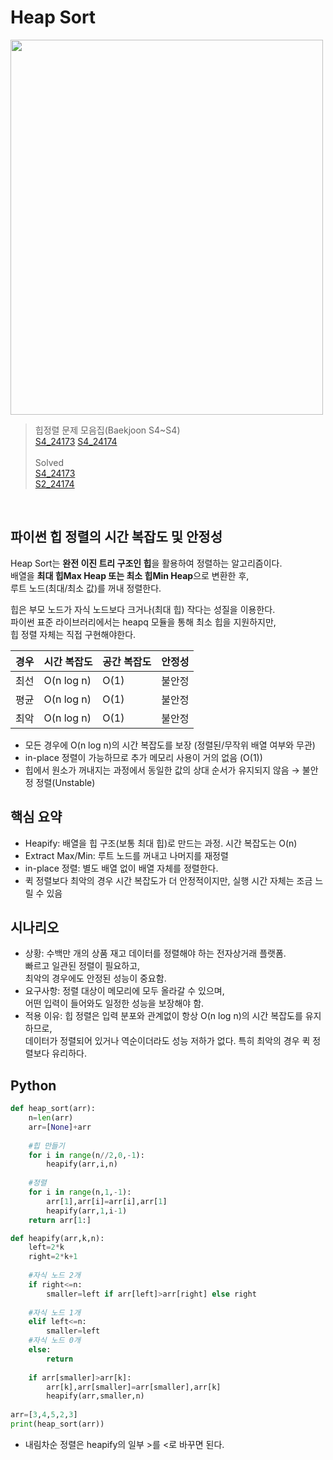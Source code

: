 # Heap Sort
<img src="https://github.com/user-attachments/assets/80368541-8024-4727-96fd-0bc1d9e537d1" width="500" height="600"/> <br>

>힙정렬 문제 모음집(Baekjoon S4~S4) <br>
[S4_24173](https://www.acmicpc.net/problem/24173) [S4_24174](https://www.acmicpc.net/problem/24174)
<br><br>
>Solved <br>
[S4_24173](https://github.com/sungw00ng/solved/blob/main/%EB%B0%B1%EC%A4%80/S4_24173.md)<br>
[S2_24174](https://github.com/sungw00ng/solved/blob/main/%EB%B0%B1%EC%A4%80/S4_24174.md)<br>
<br>

## 파이썬 힙 정렬의 시간 복잡도 및 안정성
Heap Sort는 **완전 이진 트리 구조인 힙**을 활용하여 정렬하는 알고리즘이다.<br>
배열을 **최대 힙Max Heap 또는 최소 힙Min Heap**으로 변환한 후, <br>
루트 노드(최대/최소 값)를 꺼내 정렬한다. <br>

힙은 부모 노드가 자식 노드보다 크거나(최대 힙) 작다는 성질을 이용한다. <br>
파이썬 표준 라이브러리에서는 heapq 모듈을 통해 최소 힙을 지원하지만, <br>
힙 정렬 자체는 직접 구현해야한다.

| 경우 | 시간 복잡도     | 공간 복잡도 | 안정성 |
| -- | ---------- | ------ | --- |
| 최선 | O(n log n) | O(1)   | 불안정 |
| 평균 | O(n log n) | O(1)   | 불안정 |
| 최악 | O(n log n) | O(1)   | 불안정 |

- 모든 경우에 O(n log n)의 시간 복잡도를 보장 (정렬된/무작위 배열 여부와 무관)
- in-place 정렬이 가능하므로 추가 메모리 사용이 거의 없음 (O(1))
- 힙에서 원소가 꺼내지는 과정에서 동일한 값의 상대 순서가 유지되지 않음 → 불안정 정렬(Unstable)

## 핵심 요약
- Heapify: 배열을 힙 구조(보통 최대 힙)로 만드는 과정. 시간 복잡도는 O(n)
- Extract Max/Min: 루트 노드를 꺼내고 나머지를 재정렬
- in-place 정렬: 별도 배열 없이 배열 자체를 정렬한다.
- 퀵 정렬보다 최악의 경우 시간 복잡도가 더 안정적이지만, 실행 시간 자체는 조금 느릴 수 있음

## 시나리오
- 상황: 수백만 개의 상품 재고 데이터를 정렬해야 하는 전자상거래 플랫폼. <br>
빠르고 일관된 정렬이 필요하고, <br>
최악의 경우에도 안정된 성능이 중요함.<br>
- 요구사항: 정렬 대상이 메모리에 모두 올라갈 수 있으며, <br>
어떤 입력이 들어와도 일정한 성능을 보장해야 함.
- 적용 이유: 힙 정렬은 입력 분포와 관계없이 항상 O(n log n)의 시간 복잡도를 유지하므로, <br>
데이터가 정렬되어 있거나 역순이더라도 성능 저하가 없다. 특히 최악의 경우 퀵 정렬보다 유리하다.

## Python
```python
def heap_sort(arr):
    n=len(arr)
    arr=[None]+arr
    
    #힙 만들기
    for i in range(n//2,0,-1):
        heapify(arr,i,n)
        
    #정렬
    for i in range(n,1,-1):
        arr[1],arr[i]=arr[i],arr[1]
        heapify(arr,1,i-1)
    return arr[1:]

def heapify(arr,k,n):
    left=2*k
    right=2*k+1
    
    #자식 노드 2개
    if right<=n:
        smaller=left if arr[left]>arr[right] else right
        
    #자식 노드 1개
    elif left<=n:
        smaller=left
    #자식 노드 0개
    else:
        return
    
    if arr[smaller]>arr[k]:
        arr[k],arr[smaller]=arr[smaller],arr[k]
        heapify(arr,smaller,n)
        
arr=[3,4,5,2,3]
print(heap_sort(arr))
```
- 내림차순 정렬은 heapify의 일부 >를 <로 바꾸면 된다.


